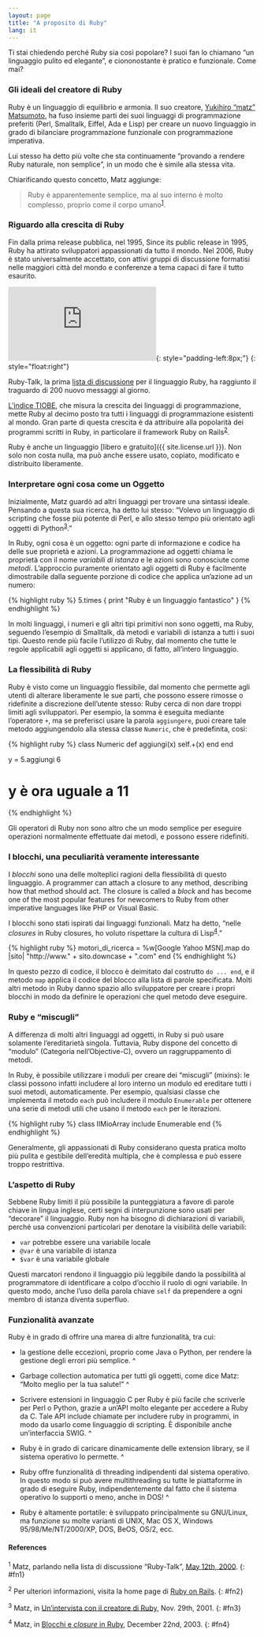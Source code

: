 ```yaml
---
layout: page
title: "A proposito di Ruby"
lang: it
---
```


Ti stai chiedendo perché Ruby sia così popolare? I suoi fan lo chiamano
“un linguaggio pulito ed elegante”, e ciononostante è pratico e
funzionale. Come mai?

### Gli ideali del creatore di Ruby

Ruby è un linguaggio di equilibrio e armonia. Il suo creatore, [Yukihiro
“matz” Matsumoto][1], ha fuso insieme parti dei suoi linguaggi di
programmazione preferiti (Perl, Smalltalk, Eiffel, Ada e Lisp) per
creare un nuovo linguaggio in grado di bilanciare programmazione
funzionale con programmazione imperativa.

Lui stesso ha detto più volte che sta continuamente “provando a rendere
Ruby naturale, non semplice”, in un modo che è simile alla stessa vita.

Chiarificando questo concetto, Matz aggiunge:

> Ruby è apparentemente semplice, ma al suo interno è molto complesso,
> proprio come il corpo umano<sup>[1](#fn1)</sup>.

### Riguardo alla crescita di Ruby

Fin dalla prima release pubblica, nel 1995, Since its public release in
1995, Ruby ha attirato sviluppatori appassionati da tutto il mondo. Nel
2006, Ruby è stato universalmente accettato, con attivi gruppi di
discussione formatisi nelle maggiori città del mondo e conferenze a tema
capaci di fare il tutto esaurito.

![Grafico per cortesia di
Gmane.](http://gmane.org/plot-rate.php?group=gmane.comp.lang.ruby.general&amp;width=320&amp;height=160&amp;title=Ruby-Talk+Activity
"Grafico per cortesia di Gmane."){: style="padding-left:8px;"}
{: style="float:right"}

Ruby-Talk, la prima [lista di discussione](/it/community/mailing-lists/)
per il linguaggio Ruby, ha raggiunto il traguardo di 200 nuovo messaggi
al giorno.

[L’indice TIOBE][6], che misura la crescita dei linguaggi di programmazione,
mette Ruby al decimo posto tra tutti i linguaggi di programmazione
esistenti al mondo. Gran parte di questa crescita è da attribuire alla
popolarità dei programmi scritti in Ruby, in particolare il framework
Ruby on Rails<sup>[2](#fn2)</sup>.

Ruby è anche un linguaggio [libero e gratuito]({{ site.license.url }}). Non solo
non costa nulla, ma può anche essere usato, copiato, modificato e
distribuito liberamente.

### Interpretare ogni cosa come un Oggetto

Inizialmente, Matz guardò ad altri linguaggi per trovare una sintassi
ideale. Pensando a questa sua ricerca, ha detto lui stesso: “Volevo un
linguaggio di scripting che fosse più potente di Perl, e allo stesso
tempo più orientato agli oggetti di Python<sup>[3](#fn3)</sup>.”

In Ruby, ogni cosa è un oggetto: ogni parte di informazione e codice ha
delle sue proprietà e azioni. La programmazione ad oggetti chiama le
proprietà con il nome *variabili di istanza* e le azioni sono conosciute
come *metodi*. L’approccio puramente orientato agli oggetti di Ruby è
facilmente dimostrabile dalla seguente porzione di codice che applica
un’azione ad un numero:

{% highlight ruby %}
5.times { print "Ruby è un linguaggio fantastico" }
{% endhighlight %}

In molti linguaggi, i numeri e gli altri tipi primitivi non sono
oggetti, ma Ruby, seguendo l’esempio di Smalltalk, dà metodi e variabili
di istanza a tutti i suoi tipi. Questo rende più facile l’utilizzo di
Ruby, dal momento che tutte le regole applicabili agli oggetti si
applicano, di fatto, all’intero linguaggio.

### La flessibilità di Ruby

Ruby è visto come un linguaggio flessibile, dal momento che permette
agli utenti di alterare liberamente le sue parti, che possono essere
rimosse o ridefinite a discrezione dell’utente stesso: Ruby cerca di non
dare troppi limiti agli sviluppatori. Per esempio, la somma è eseguita
mediante l’operatore `+`, ma se preferisci usare la parola `aggiungere`,
puoi creare tale metodo aggiungendolo alla stessa classe `Numeric`, che
è predefinita, così:

{% highlight ruby %}
class Numeric
  def aggiungi(x)
    self.+(x)
  end
end

y = 5.aggiungi 6
# y è ora uguale a 11
{% endhighlight %}

Gli operatori di Ruby non sono altro che un modo semplice per eseguire
operazioni normalmente effettuate dai metodi, e possono essere
ridefiniti.

### I blocchi, una peculiarità veramente interessante

I *blocchi* sono una delle molteplici ragioni della flessibilità di
questo linguaggio. A programmer can attach a closure to any method,
describing how that method should act. The closure is called a *block*
and has become one of the most popular features for newcomers to Ruby
from other imperative languages like PHP or Visual Basic.

I blocchi sono stati ispirati dai linguaggi funzionali. Matz ha detto,
“nelle *closures* in Ruby closures, ho voluto rispettare la cultura di
Lisp<sup>[4](#fn4)</sup>.”

{% highlight ruby %}
motori_di_ricerca =
  %w[Google Yahoo MSN].map do |sito|
    "http://www." + sito.downcase + ".com"
  end
{% endhighlight %}

In questo pezzo di codice, il blocco è deimitato dal costrutto `do ...
end`, e il metodo `map` applica il codice del blocco alla lista di
parole specificata. Molti altri metodo in Ruby danno spazio allo
sviluppatore per creare i propri blocchi in modo da definire le
operazioni che quel metodo deve eseguire.

### Ruby e “miscugli”

A differenza di molti altri linguaggi ad oggetti, in Ruby si può usare
solamente l’ereditarietà singola. Tuttavia, Ruby dispone del concetto di
“modulo” (Categoria nell’Objective-C), ovvero un raggruppamento di
metodi.

In Ruby, è possibile utilizzare i moduli per creare dei “miscugli”
(mixins): le classi possono infatti includere al loro interno un modulo
ed ereditare tutti i suoi metodi, automaticamente. Per esempio,
qualsiasi classe che implementa il metodo `each` può includere il modulo
`Enumerable` per ottenere una serie di metodi utili che usano il metodo
`each` per le iterazioni.

{% highlight ruby %}
class IlMioArray
  include Enumerable
end
{% endhighlight %}

Generalmente, gli appassionati di Ruby considerano questa pratica molto
più pulita e gestibile dell’eredità multipla, che è complessa e può
essere troppo restrittiva.

### L’aspetto di Ruby

Sebbene Ruby limiti il più possibile la punteggiatura a favore di parole
chiave in lingua inglese, certi segni di interpunzione sono usati per
“decorare” il linguaggio. Ruby non ha bisogno di dichiarazioni di
variabili, perché usa convenzioni particolari per denotare la visibilità
delle variabili:

* `var` potrebbe essere una variabile locale
* `@var` è una variabile di istanza
* `$var` è una variabile globale

Questi marcatori rendono il linguaggio più leggibile dando la
possibilità al programmatore di identificare a colpo d’occhio il ruolo
di ogni variabile. In questo modo, anche l’uso della parola chiave
`self` da prependere a ogni membro di istanza diventa superfluo.

### Funzionalità avanzate

Ruby è in grado di offrire una marea di altre funzionalità, tra cui:

* la gestione delle eccezioni, proprio come Java o Python, per rendere
  la gestione degli errori più semplice.
^

* Garbage collection automatica per tutti gli oggetti, come dice Matz:
  “Molto meglio per la tua salute!”
^

* Scrivere estensioni in linguaggio C per Ruby è più facile che
  scriverle per Perl o Python, grazie a un’API molto elegante per
  accedere a Ruby da C. Tale API include chiamate per includere ruby in
  programmi, in modo da usarlo come linguaggio di scripting. È
  disponibile anche un’interfaccia SWIG.
^

* Ruby è in grado di caricare dinamicamente delle extension library, se
  il sistema operativo lo permette.
^

* Ruby offre funzionalità di threading indipendenti dal sistema
  operativo. In questo modo si può avere multithreading su tutte le
  piattaforme in grado di eseguire Ruby, indipendentemente dal fatto che
  il sistema operativo lo supporti o meno, anche in DOS!
^

* Ruby è altamente portatile: è sviluppato principalmente su GNU/Linux,
  ma funzione su molte varianti di UNIX, Mac OS X, Windows
  95/98/Me/NT/2000/XP, DOS, BeOS, OS/2, ecc.

#### References

<sup>1</sup> Matz, parlando nella lista di discussione “Ruby-Talk”, [May
12th, 2000][2].
{: #fn1}

<sup>2</sup> Per ulteriori informazioni, visita la home page di [Ruby on
Rails][3].
{: #fn2}

<sup>3</sup> Matz, in [Un’intervista con il creatore di Ruby][4], Nov.
29th, 2001.
{: #fn3}

<sup>4</sup> Matz, in [Blocchi e *closure* in Ruby][5], December 22nd,
2003.
{: #fn4}



[1]: http://www.rubyist.net/~matz/
[2]: http://blade.nagaokaut.ac.jp/cgi-bin/scat.rb/ruby/ruby-talk/2773
[3]: http://rubyonrails.org/
[4]: http://www.linuxdevcenter.com/pub/a/linux/2001/11/29/ruby.html
[5]: http://www.artima.com/intv/closures2.html
[6]: http://www.tiobe.com/index.php/content/paperinfo/tpci/index.html
